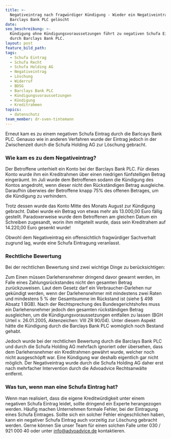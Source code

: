 ```yaml
---
title: >-
  Negativeintrag nach fragwürdiger Kündigung - Wieder ein Negativeintrag der
  Barclays Bank PLC gelöscht
date:
seo_beschreibung: >-
  Kündigung ohne Kündigungsvoraussetzungen führt zu negativen Schufa Eintrag
  durch Barclays Bank PLC.
layout: post
feature_bild_path:
tags:
  - Schufa Eintrag
  - Schufa Recht
  - Schufa Holding AG
  - Negativeintrag
  - Löschung
  - Widerruf
  - BDSG
  - Barclays Bank PLC
  - Kündigungsvoraussetzungen
  - Kündigung
  - Kreditrahmen
topics:
  - datenschutz
team_member: dr-sven-tintemann
---
```



Erneut kam es zu einem negativen Schufa Eintrag durch die Barlcays Bank PLC. Genauso wie in anderen Verfahren wurde der Eintrag jedoch in der Zwischenzeit durch die Schufa Holding AG zur L&ouml;schung gebracht.

### Wie kam es zu dem Negativeintrag?

Der Betroffene unterhielt ein Konto bei der Barclays Bank PLC. F&uuml;r dieses Konto wurde ihm ein Kreditrahmen &uuml;ber einen niedrigen f&uuml;nfstelligen Betrag einger&auml;umt. Im Juli wurde dem Betroffenen sodann die K&uuml;ndigung des Kontos angedroht, wenn dieser nicht den R&uuml;ckst&auml;ndigen Betrag ausgleiche. Daraufhin &uuml;berwies der Betroffene knapp 75% des offenen Betrages, um die K&uuml;ndigung zu verhindern.

Trotz dessen wurde das Konto Mitte des Monats August zur K&uuml;ndigung gebracht. Dabei wurde ein Betrag von etwas mehr als 13.000,00 Euro f&auml;llig gestellt. Paradoxerweise wurde dem Betroffenen am gleichen Datum ein Schreiben zugesandt, worin ihm mitgeteilt wurde, dass sein Kreditrahem auf 14.220,00 Euro gesenkt wurde!

Obwohl dem Negativeintrag ein offensichtlich fragw&uuml;rdiger Sachverhalt zugrund lag, wurde eine Schufa Eintragung veranlasst.

### Rechtliche Bewertung

Bei der rechtlichen Bewertung sind zwei wichtige Dinge zu ber&uuml;cksichtigen:

Zum Einen m&uuml;ssen Darlehensnehmer dringend davor gewarnt werden, im Falle eines Zahlungsr&uuml;ckstandes nicht den gesamten Betrag zur&uuml;ckzuweisen. Laut dem Gesetz darf ein Verbraucher-Darlehen nur gek&uuml;ndigt werden, wenn der Darlehensnehmer mit mindestens zwei Raten und mindestens 5 % der Gesamtsumme im R&uuml;ckstand ist (siehe &sect; 498 Absatz 1 BGB). Nach der Rechtsprechung des Bundesgerichtshofes muss ein Darlehensnehmer jedoch den gesamten r&uuml;ckst&auml;ndigen Betrag ausgleichen, um die K&uuml;ndigungsvoraussetzungen entfallen zu lassen (BGH Urteil v. 26.01.2005, Aktenzeichen: VIII ZR 90/04). Unter diesem Aspekt h&auml;tte die K&uuml;ndigung durch die Barclays Bank PLC wom&ouml;glich noch Bestand gehabt.

Jedoch wurde bei der rechtlichen Bewertung durch die Barclays Bank PLC und durch die Schufa Holding AG mehrfach ignoriert oder &uuml;bersehen, dass dem Darlehensnehmer ein Kreditrahmen gew&auml;hrt wurde, welcher noch nicht ausgesch&ouml;pft war. Eine K&uuml;ndigung war deshalb eigentlich gar nicht m&ouml;glich. Der Negativeintrag wurde durch die Schufa Holding AG daher erst nach mehrfacher Intervention durch die Advoadvice Rechtsanw&auml;lte entfernt.

### Was tun, wenn man eine Schufa Eintrag hat?

Wenn man realisiert, dass die eigene Kreditw&uuml;rdigkeit unter einem negativen Schufa Eintrag leidet, sollte dringend ein Experte herangezogen werden. H&auml;ufig machen Unternehmen formale Fehler, bei der Eintragung eines Schufa Eintrages. Sollte sich ein solcher Fehler eingeschlichen haben, kann ein negativer Schufa Eintrag auch vorzeitig zur L&ouml;schung gebracht werden. Gerne k&ouml;nnen Sie unser Team f&uuml;r einen solchen Falle unter 030 / 921 000 40 oder unter info@advoadvice.de kontaktieren.
